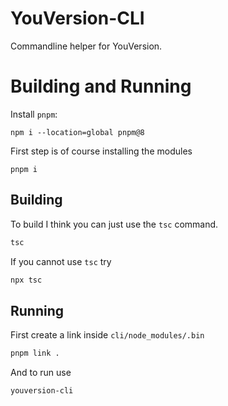 # YouVersion-CLI

Commandline helper for YouVersion.

# Building and Running

Install `pnpm`:

```
npm i --location=global pnpm@8
```

First step is of course installing the modules

```
pnpm i
```

## Building

To build I think you can just use the `tsc` command.

```bash
tsc
```

If you cannot use `tsc` try

```bash
npx tsc
```

## Running

First create a link inside `cli/node_modules/.bin`

```bash
pnpm link .
```

And to run use

```bash
youversion-cli
```
